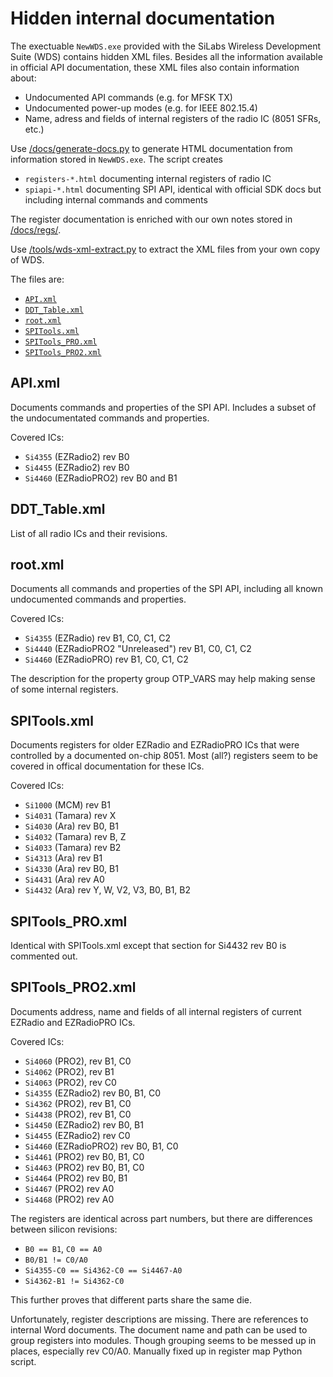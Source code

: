 # Hidden internal documentation

The exectuable `NewWDS.exe` provided with the SiLabs Wireless Development Suite (WDS) contains hidden XML files. Besides all the information available in official API documentation, these XML files also contain information about:

- Undocumented API commands (e.g. for MFSK TX)
- Undocumented power-up modes (e.g. for IEEE 802.15.4)
- Name, adress and fields of internal registers of the radio IC (8051 SFRs, etc.)

Use [/docs/generate-docs.py](generate-docs.py) to generate HTML documentation from information stored in `NewWDS.exe`. The script creates
- `registers-*.html` documenting internal registers of radio IC
- `spiapi-*.html` documenting SPI API, identical with official SDK docs but including internal commands and comments

The register documentation is enriched with our own notes stored in [/docs/regs/](./regs).

Use [/tools/wds-xml-extract.py](../tools/README.md#wds-xml-extractpy) to extract the XML files from your own copy of WDS.

The files are:
- [`API.xml`](#APIxml)
- [`DDT_Table.xml`](#DDT_Tablexml)
- [`root.xml`](#rootxml)
- [`SPITools.xml`](#SPIToolsxml)
- [`SPITools_PRO.xml`](#SPITools_PROxml)
- [`SPITools_PRO2.xml`](#SPITools_PRO2xml)

## API.xml

Documents commands and properties of the SPI API. Includes a subset of the undocumentated commands and properties.

Covered ICs:
- `Si4355` (EZRadio2) rev B0
- `Si4455` (EZRadio2) rev B0
- `Si4460` (EZRadioPRO2) rev B0 and B1

## DDT_Table.xml

List of all radio ICs and their revisions.

## root.xml

Documents all commands and properties of the SPI API, including all known undocumented commands and properties.

Covered ICs:
- `Si4355` (EZRadio) rev B1, C0, C1, C2
- `Si4440` (EZRadioPRO2 "Unreleased") rev B1, C0, C1, C2
- `Si4460` (EZRadioPRO) rev B1, C0, C1, C2

The description for the property group OTP_VARS may help making sense of some internal registers.

## SPITools.xml

Documents registers for older EZRadio and EZRadioPRO ICs that were controlled by a documented on-chip 8051. Most (all?) registers seem to be covered in offical documentation for these ICs.

Covered ICs:
- `Si1000` (MCM) rev B1
- `Si4031` (Tamara) rev X
- `Si4030` (Ara) rev B0, B1
- `Si4032` (Tamara) rev B, Z
- `Si4033` (Tamara) rev B2
- `Si4313` (Ara) rev B1
- `Si4330` (Ara) rev B0, B1
- `Si4431` (Ara) rev A0
- `Si4432` (Ara) rev Y, W, V2, V3, B0, B1, B2

## SPITools_PRO.xml

Identical with SPITools.xml except that section for Si4432 rev B0 is commented out.

## SPITools_PRO2.xml

Documents address, name and fields of all internal registers of current EZRadio and EZRadioPRO ICs.

Covered ICs:
- `Si4060` (PRO2), rev B1, C0
- `Si4062` (PRO2), rev B1
- `Si4063` (PRO2), rev C0
- `Si4355` (EZRadio2) rev B0, B1, C0
- `Si4362` (PRO2), rev B1, C0
- `Si4438` (PRO2), rev B1, C0
- `Si4450` (EZRadio2) rev B0, B1
- `Si4455` (EZRadio2) rev C0
- `Si4460` (EZRadioPRO2) rev B0, B1, C0
- `Si4461` (PRO2) rev B0, B1, C0
- `Si4463` (PRO2) rev B0, B1, C0
- `Si4464` (PRO2) rev B0, B1
- `Si4467` (PRO2) rev A0
- `Si4468` (PRO2) rev A0

The registers are identical across part numbers, but there are differences between silicon revisions: 
- `B0 == B1`, `C0 == A0`
- `B0/B1 != C0/A0`
- `Si4355-C0 == Si4362-C0 == Si4467-A0`
- `Si4362-B1 != Si4362-C0`

This further proves that different parts share the same die.

Unfortunately, register descriptions are missing. There are references to internal Word documents. The document name and path can be used to group registers into modules. Though grouping seems to be messed up in places, especially rev C0/A0. Manually fixed up in register map Python script.
